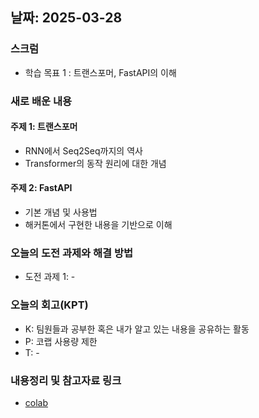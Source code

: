 
## 날짜: 2025-03-28

### 스크럼
- 학습 목표 1 : 트랜스포머, FastAPI의 이해

### 새로 배운 내용
#### 주제 1: 트랜스포머
- RNN에서 Seq2Seq까지의 역사
- Transformer의 동작 원리에 대한 개념

#### 주제 2: FastAPI
- 기본 개념 및 사용법
- 해커톤에서 구현한 내용을 기반으로 이해


### 오늘의 도전 과제와 해결 방법
- 도전 과제 1: -

### 오늘의 회고(KPT)
- K: 팀원들과 공부한 혹은 내가 알고 있는 내용을 공유하는 활동
- P: 코랩 사용량 제한
- T: -

### 내용정리 및 참고자료 링크
- [colab](https://colab.research.google.com/drive/1tkVyzoW580XDkHusQ9e0DsnSyBe78B8o#scrollTo=zqZ7LEVx9x1b)
